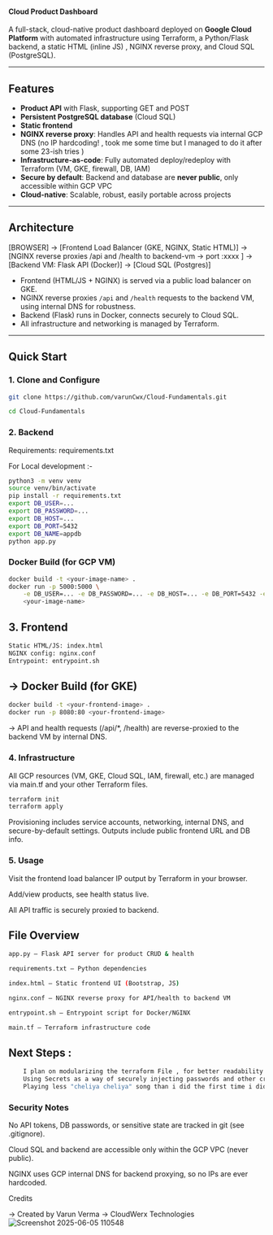 #### Cloud Product Dashboard 

A full-stack, cloud-native product dashboard deployed on **Google Cloud Platform** with automated infrastructure using Terraform, a Python/Flask backend, a static HTML (inline JS) , NGINX reverse proxy, and Cloud SQL (PostgreSQL).

---

## Features

- **Product API** with Flask, supporting GET and POST
- **Persistent PostgreSQL database** (Cloud SQL)
- **Static frontend**
- **NGINX reverse proxy**: Handles API and health requests via internal GCP DNS (no IP hardcoding! , took me some time but I managed to do it after some 23-ish tries )
- **Infrastructure-as-code**: Fully automated deploy/redeploy with Terraform (VM, GKE, firewall, DB, IAM)
- **Secure by default**: Backend and database are **never public**, only accessible within GCP VPC
- **Cloud-native**: Scalable, robust, easily portable across projects

---

## Architecture

[BROWSER] ->  [Frontend Load Balancer (GKE, NGINX, Static HTML)] -> [NGINX reverse proxies /api and /health to backend-vm -> port :xxxx ] -> [Backend VM: Flask API (Docker)] -> [Cloud SQL (Postgres)]



- Frontend (HTML/JS + NGINX) is served via a public load balancer on GKE.
- NGINX reverse proxies `/api` and `/health` requests to the backend VM, using internal DNS for robustness.
- Backend (Flask) runs in Docker, connects securely to Cloud SQL.
- All infrastructure and networking is managed by Terraform.

---

## Quick Start

### 1. **Clone and Configure**

```sh
git clone https://github.com/varunCwx/Cloud-Fundamentals.git

cd Cloud-Fundamentals
```


### 2. **Backend**

Requirements: requirements.txt

For Local development :-

```sh
python3 -m venv venv
source venv/bin/activate
pip install -r requirements.txt
export DB_USER=...
export DB_PASSWORD=...
export DB_HOST=...
export DB_PORT=5432
export DB_NAME=appdb
python app.py
```

### Docker Build (for GCP VM)
```sh
docker build -t <your-image-name> .
docker run -p 5000:5000 \
    -e DB_USER=... -e DB_PASSWORD=... -e DB_HOST=... -e DB_PORT=5432 -e DB_NAME=appdb \
    <your-image-name>
```

## 3. Frontend ##
```sh
Static HTML/JS: index.html
NGINX config: nginx.conf
Entrypoint: entrypoint.sh
```

##  -> Docker Build (for GKE) ##

```sh
docker build -t <your-frontend-image> .
docker run -p 8080:80 <your-frontend-image>
```

-> API and health requests (/api/*, /health) are reverse-proxied to the backend VM by internal DNS.

### 4. Infrastructure ###

All GCP resources (VM, GKE, Cloud SQL, IAM, firewall, etc.) are managed via main.tf and your other Terraform files.

```sh
terraform init
terraform apply
```

Provisioning includes service accounts, networking, internal DNS, and secure-by-default settings.
Outputs include public frontend URL and DB info.

### 5. Usage ###

Visit the frontend load balancer IP output by Terraform in your browser.

Add/view products, see health status live.

All API traffic is securely proxied to backend.

## File Overview 

```sh
app.py — Flask API server for product CRUD & health

requirements.txt — Python dependencies

index.html — Static frontend UI (Bootstrap, JS)

nginx.conf — NGINX reverse proxy for API/health to backend VM

entrypoint.sh — Entrypoint script for Docker/NGINX

main.tf — Terraform infrastructure code
```

## Next Steps :
```sh
    I plan on modularizing the terraform File , for better readability and portabilty 
    Using Secrets as a way of securely injecting passwords and other credentials
    Playing less "cheliya cheliya" song than i did the first time i did this
```

### Security Notes

No API tokens, DB passwords, or sensitive state are tracked in git (see .gitignore).

Cloud SQL and backend are accessible only within the GCP VPC (never public).

NGINX uses GCP internal DNS for backend proxying, so no IPs are ever hardcoded.

Credits

-> Created by Varun Verma
-> CloudWerx Technologies
![Screenshot 2025-06-05 110548](https://github.com/user-attachments/assets/3c0249cf-0859-4e9c-b2d1-7f26ecf24d2e)

